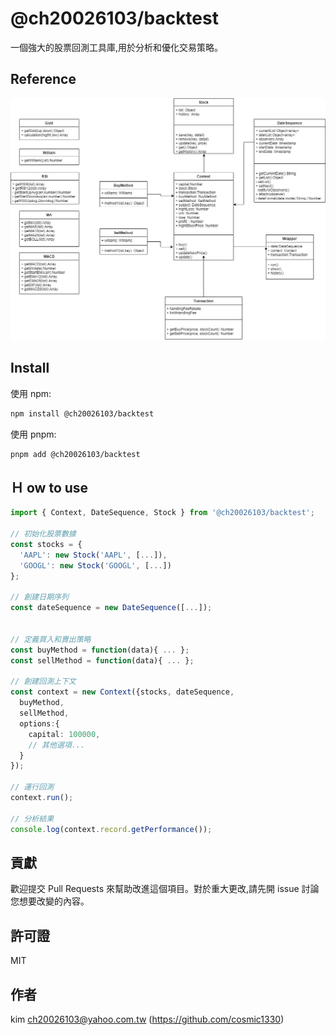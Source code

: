 # @ch20026103/backtest

一個強大的股票回測工具庫,用於分析和優化交易策略。

## Reference

![架構](https://github.com/cosmic1330/inquirer/blob/master/uml.jpg)

## Install

使用 npm:

```bash
npm install @ch20026103/backtest
```

使用 pnpm:

```bash
pnpm add @ch20026103/backtest
```

## Ｈ ow to use

```typescript
import { Context, DateSequence, Stock } from '@ch20026103/backtest';

// 初始化股票數據
const stocks = {
  'AAPL': new Stock('AAPL', [...]),
  'GOOGL': new Stock('GOOGL', [...])
};

// 創建日期序列
const dateSequence = new DateSequence([...]);


// 定義買入和賣出策略
const buyMethod = function(data){ ... };
const sellMethod = function(data){ ... };

// 創建回測上下文
const context = new Context({stocks, dateSequence,
  buyMethod,
  sellMethod,
  options:{
    capital: 100000,
    // 其他選項...
  }
});

// 運行回測
context.run();

// 分析結果
console.log(context.record.getPerformance());
```

## 貢獻

歡迎提交 Pull Requests 來幫助改進這個項目。對於重大更改,請先開 issue 討論您想要改變的內容。

## 許可證

MIT

## 作者

kim <ch20026103@yahoo.com.tw> (https://github.com/cosmic1330)
